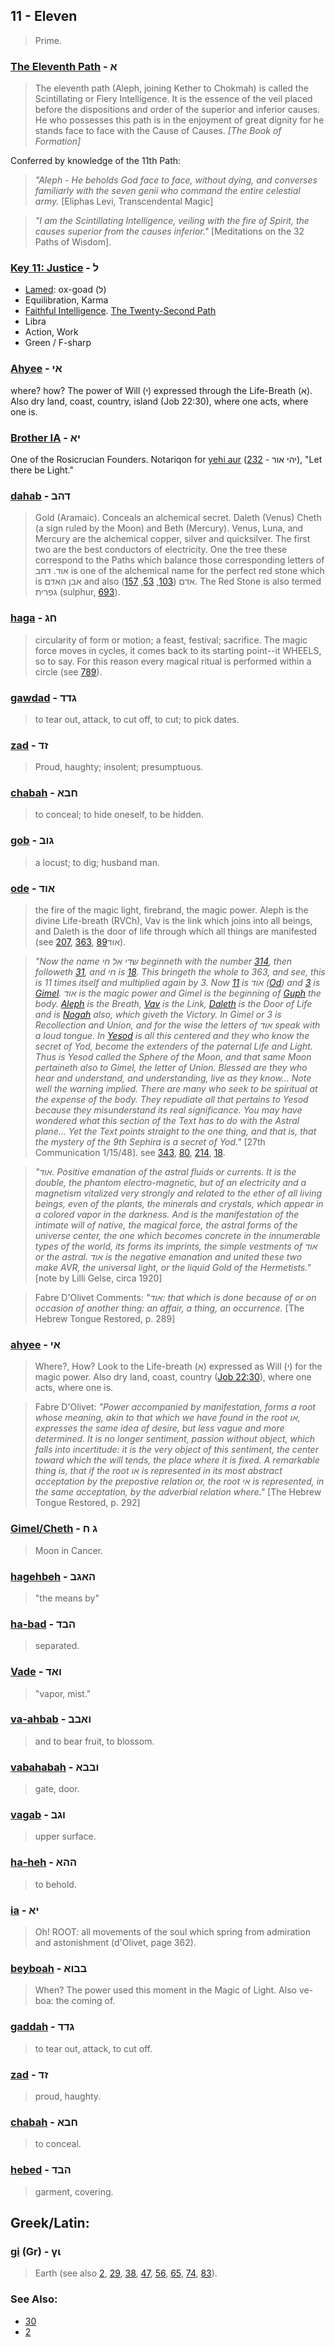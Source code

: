 ## 11 - Eleven
> Prime.

### [The Eleventh Path](/keys/A) - א
> The eleventh path (Aleph, joining Kether to Chokmah) is called the Scintillating or Fiery Intelligence. It is the essence of the veil placed before the dispositions and order of the superior and inferior causes. He who possesses this path is in the enjoyment of great dignity for he stands face to face with the Cause of Causes. *[The Book of Formation]*

Conferred by knowledge of the 11th Path:

> *"Aleph - He beholds God face to face, without dying, and converses familiarly with the seven genii who command the entire celestial army.* [Eliphas Levi, Transcendental Magic]

> *"I am the Scintillating Intelligence, veiling with the fire of Spirit, the causes superior from the causes inferior."* [Meditations on the 32 Paths of Wisdom].

### [Key 11: Justice](/keys/L) - ל

- [Lamed](/keys/LMD): ox-goad (ל)
- Equilibration, Karma
- [Faithful Intelligence](/keys/ShKL.NAMN). [The Twenty-Second Path](22)
- Libra
- Action, Work
- Green / F-sharp

### [Ahyee](/keys/AI) - אי
where? how? The power of Will (י) expressed through the Life-Breath (א). Also dry land, coast, country, island (Job 22:30), where one acts, where one is.

### [Brother IA](/keys/IA) - יא
One of the Rosicrucian Founders. Notariqon for [yehi aur](/keys/IHI.AVR) (יהי אור - [232](232)), "Let there be Light."

### [dahab](/keys/DHB) - דהב
> Gold (Aramaic). Conceals an alchemical secret. Daleth (Venus) Cheth (a sign ruled by the Moon) and Beth (Mercury). Venus, Luna, and Mercury are the alchemical copper, silver and quicksilver. The first two are the best conductors of electricity. One the tree these correspond to the Paths which balance those corresponding letters of אוד. דחב is one of the alchemical name for the perfect red stone which is אבן האדם and also אדם ([103](103), [53](53), [157](157)). The Red Stone is also termed גפרית (sulphur, [693](693)).

### [haga](/keys/ChG) - חג
> circularity of form or motion; a feast, festival; sacrifice. The magic force moves in cycles, it comes back to its starting point--it WHEELS, so to say. For this reason every magical ritual is performed within a circle (see [789](789)).

### [gawdad](/keys/GDD) - גדד
> to tear out, attack, to cut off, to cut; to pick dates.

### [zad](/keys/ZD) - זד
> Proud, haughty; insolent; presumptuous.

### [chabah](/keys/ChBA) - חבא
> to conceal; to hide oneself, to be hidden.

### [gob](/keys/GVB) - גוב
> a locust; to dig; husband man.

### [ode](/keys/AVD) - אוד
> the fire of the magic light, firebrand, the magic power. Aleph is the divine Life-breath (RVCh), Vav is the link which joins into all beings, and Daleth is the door of life through which all things are manifested (see [207](207), [363](363), [89](89)אוד).

> *"Now the name שדי אל חי beginneth with the number [314](314), then followeth [31](31), and חי is [18](18). This bringeth the whole to 363, and see, this is 11 times itself and multiplied again by 3. Now [11](11) is אוד ([Od](/keys/AVD)) and [3](3) is [Gimel](/keys/G). אוד is the magic power and Gimel is the beginning of [Guph](/keys/GVP) the body. [Aleph](/keys/A) is the Breath, [Vav](/keys/) is the Link, [Daleth](/keys/D) is the Door of Life and is [Nogah](/keys/NVGH) also, which giveth the Victory. In Gimel or 3 is Recollection and Union, and for the wise the letters of אוד speak with a loud tongue. In [Yesod](/keys/ISVD) is all this centered and they who know the secret of Yod, become the extenders of the paternal Life and Light. Thus is Yesod called the Sphere of the Moon, and that same Moon pertaineth also to Gimel, the letter of Union. Blessed are they who hear and understand, and understanding, live as they know... Note well the warning implied. There are many who seek to be spiritual at the expense of the body. They repudiate all that pertains to Yesod because they misunderstand its real significance. You may have wondered what this section of the Text has to do with the Astral plane... Yet the Text points straight to the one thing, and that is, that the mystery of the 9th Sephira is a secret of Yod."* [27th Communication 1/15/48]. see [343](343), [80](80), [214](214), [18](18).

> *"אוד. Positive emanation of the astral fluids or currents. It is the double, the phantom electro-magnetic, but of an electricity and a magnetism vitalized very strongly and related to the ether of all living beings, even of the plants, the minerals and crystals, which appear in a colored vapor in the darkness. And is the manifestation of the intimate will of native, the magical force, the astral forms of the universe center, the one which becomes concrete in the innumerable types of the world, its forms its imprints, the simple vestments of אוד or the astral. אוד is the negative emanation and united these two make AVR, the universal light, or the liquid Gold of the Hermetists."* [note by Lilli Gelse, circa 1920]

> Fabre D'Olivet Comments: *"אוד: that which is done because of or on occasion of another thing: an affair, a thing, an occurrence.* [The Hebrew Tongue Restored, p. 289]

### [ahyee](/keys/AI) - אי
> Where?, How? Look to the Life-breath (א) expressed as Will (י) for the magic power. Also dry land, coast, country ([Job 22:30](http://biblehub.com/job/22-30.htm)), where one acts, where one is.

> Fabre D'Olivet: *"Power accompanied by manifestation, forms a root whose meaning, akin to that which we have found in the root או, expresses the same idea of desire, but less vague and more determined. It is no longer sentiment, passion without object, which falls into incertitude: it is the very object of this sentiment, the center toward which the will tends, the place where it is fixed. A remarkable thing is, that if the root או is represented in its most abstract acceptation by the prepostive relation or, the root אי is represented, in the same acceptation, by the adverbial relation where."* [The Hebrew Tongue Restored, p. 292]

### [Gimel/Cheth](/keys/G.Ch) - ג ח
> Moon in Cancer.

### [hagehbeh](/keys/HAGB) - האגב
> "the means by"

### [ha-bad](/keys/HBD) - הבד
> separated.

### [Vade](/keys/VAD) - ואד
> "vapor, mist."

### [va-ahbab](/keys/VABB) - ואבב
> and to bear fruit, to blossom.

### [vabahabah](/keys/VBBA) - ובבא
> gate, door.

### [vagab](/keys/VGB) - וגב
> upper surface.

### [ha-heh](/keys/HHA) - ההא
> to behold.

### [ia](/keys/IA) - יא
> Oh! ROOT: all movements of the soul which spring from admiration and astonishment (d'Olivet, page 362).

### [beyboah](/keys/BBVA) - בבוא
> When? The power used this moment in the Magic of Light. Also ve-boa: the coming of.

### [gaddah](/keys/GDD) - גדד
> to tear out, attack, to cut off.

### [zad](/keys/ZD) - זד
> proud, haughty.

### [chabah](/keys/ChBA) - חבא
> to conceal.

### [hebed](/keys/HBD) - הבד
> garment, covering.

## Greek/Latin:

### [gi](/greek?word=gi) (Gr) - γι
> Earth (see also [2](2), [29](29), [38](38), [47](47), [56](56), [65](65), [74](74), [83](83)).

### See Also:

- [30](30)
- [2](2)
